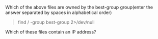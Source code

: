 Which of the above files are owned by the best-group group(enter the answer separated by spaces in alphabetical order)

> find / -group best-group 2>/dev/null

Which of these files contain an IP address?








